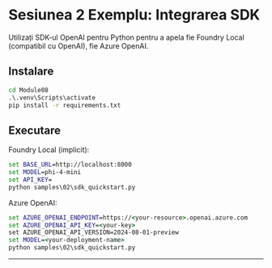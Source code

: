 <!--
CO_OP_TRANSLATOR_METADATA:
{
  "original_hash": "bf711f77cca7c5500e22ff5c032016f1",
  "translation_date": "2025-09-23T01:21:25+00:00",
  "source_file": "Module08/samples/02/README.md",
  "language_code": "ro"
}
-->
# Sesiunea 2 Exemplu: Integrarea SDK

Utilizați SDK-ul OpenAI pentru Python pentru a apela fie Foundry Local (compatibil cu OpenAI), fie Azure OpenAI.

## Instalare
```cmd
cd Module08
.\.venv\Scripts\activate
pip install -r requirements.txt
```

## Executare
Foundry Local (implicit):
```cmd
set BASE_URL=http://localhost:8000
set MODEL=phi-4-mini
set API_KEY=
python samples\02\sdk_quickstart.py
```

Azure OpenAI:
```cmd
set AZURE_OPENAI_ENDPOINT=https://<your-resource>.openai.azure.com
set AZURE_OPENAI_API_KEY=<your-key>
set AZURE_OPENAI_API_VERSION=2024-08-01-preview
set MODEL=<your-deployment-name>
python samples\02\sdk_quickstart.py
```

---

